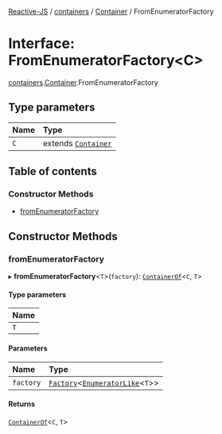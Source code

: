 [Reactive-JS](../README.md) / [containers](../modules/containers.md) / [Container](../modules/containers.Container.md) / FromEnumeratorFactory

# Interface: FromEnumeratorFactory<C\>

[containers](../modules/containers.md).[Container](../modules/containers.Container.md).FromEnumeratorFactory

## Type parameters

| Name | Type |
| :------ | :------ |
| `C` | extends [`Container`](containers.Container-1.md) |

## Table of contents

### Constructor Methods

- [fromEnumeratorFactory](containers.Container.FromEnumeratorFactory.md#fromenumeratorfactory)

## Constructor Methods

### fromEnumeratorFactory

▸ **fromEnumeratorFactory**<`T`\>(`factory`): [`ContainerOf`](../modules/containers.md#containerof)<`C`, `T`\>

#### Type parameters

| Name |
| :------ |
| `T` |

#### Parameters

| Name | Type |
| :------ | :------ |
| `factory` | [`Factory`](../modules/functions.md#factory)<[`EnumeratorLike`](containers.EnumeratorLike.md)<`T`\>\> |

#### Returns

[`ContainerOf`](../modules/containers.md#containerof)<`C`, `T`\>
